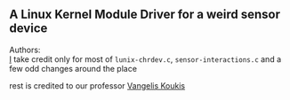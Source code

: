 ## A Linux Kernel Module Driver for a weird sensor device

Authors:  
[I](https://github.com/ZOrfeas "Zografos Orfeas") take credit only for most of `lunix-chrdev.c`, `sensor-interactions.c` and a few odd changes around the place  

rest is credited to our professor [Vangelis Koukis](<vkoukis@cslab.ece.ntua.gr>) 
